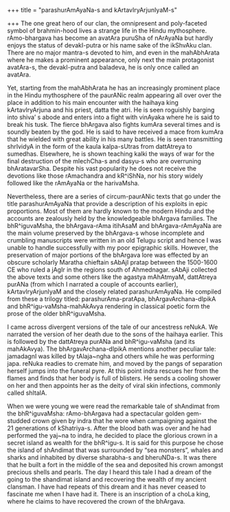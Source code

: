 +++
title = "parashurAmAyaNa-s and kArtavIryArjunIyaM-s"

+++
The one great hero of our clan, the omnipresent and poly-faceted symbol
of brahmin-hood lives a strange life in the Hindu mythosphere.
rAmo-bhargava has become an avatAra puruSha of nArAyaNa but hardly
enjoys the status of devakI-putra or his name sake of the ikShvAku clan.
There are no major mantra-s devoted to him, and even in the mahAbhArata
where he makes a prominent appearance, only next the main protagonist
avatAra-s, the devakI-putra and baladeva, he is only once called an
avatAra. 

Yet, starting from the mahAbhArata he has an increasingly
prominent place in the Hindu mythosphere of the paurANic realm appearing
all over over the place in addition to his main encounter with the
haihaya king kArtavIryArjuna and his priest, datta the atri. He is seen
roguishly barging into shiva’ s abode and enters into a fight with
vinAyaka where he is said to break his tusk. The fierce bhArgava also
fights kumAra several times and is soundly beaten by the god. He is said
to have received a mace from kumAra that he wielded with great ability
in his many battles. He is seen transmitting shrIvidyA in the form of
the kaula kalpa-sUtras from dattAtreya to sumedhas. Elsewhere, he is
shown teaching kalki the ways of war for the final destruction of the
mlechCha-s and dasyu-s who are overruning bhAratavarSha. Despite his
vast popularity he does not receive the devotions like those rAmachandra
and kR^iShNa, nor his story widely followed like the rAmAyaNa or the
harivaMsha.

Nevertheless, there are a series of circum-paurANic texts that go under
the title parashurAmAyaNa that provide a description of his exploits in
epic proportions. Most of them are hardly known to the modern Hindu and
the accounts are zealously held by the knowledgeable bhArgava families.
The bhR^iguvaMsha, the bhArgava-rAma itihAsaM and bhArgava-rAmAyaNa are
the main volume preserved by the bhArgava-s whose incomplete and
crumbling manuscripts were written in an old Telugu script and hence I
was unable to handle successfully with my poor epigraphic skills.
However, the preservation of major portions of the bhArgava lore was
effected by an obscure scholarly Maratha chieftain sAbAjI pratap between
the 1500-1600 CE who ruled a jAgIr in the regions south of Ahmednagar.
sAbAji collected the above texts and some others like the agastya
mAhAtmyaM, dattAtreya purANa (from which I narrated a couple of accounts
earlier), kArtavIryArjunIyaM and the closely related parashurAmAyaNa. He
compiled from these a trilogy titled: parashurAma-pratApa,
bhArgavArchana-dIpikA and bhR^igu-vaMsha-mahAkAvya rendering in
classical poetic form the prose of the older bhR^iguvaMsha.

I came across divergent versions of the tale of our ancestress reNukA.
We narrated the version of her death due to the sons of the haihaya
earlier. This is followed by the dattAtreya purANa and bhR^igu-vaMsha
(and its mahAkAvya). The bhArgavArchana-dIpikA mentions another peculiar
tale: jamadagnI was killed by tAlaja\~ngha and others while he was
performing japa. reNuka readies to cremate him, and moved by the pangs
of separation herself jumps into the funeral pyre. At this point indra
rescues her from the flames and finds that her body is full of blisters.
He sends a cooling shower on her and then appoints her as the deity of
viral skin infections, commonly called shItalA.

When we were young we were read the remarkable tale of shAndimat from
the bhR^iguvaMsha: rAmo-bhArgava had a spectacular golden gem-studded
crown given by indra that he wore when campaigning against the 21
generations of kShatriya-s. After the blood bath was over and he had
performed the yaj\~na to indra, he decided to place the glorious crown
in a secret island as wealth for the bhR^igu-s. It is said for this
purpose he chose the island of shAndimat that was surrounded by “sea
monsters”, whales and sharks and inhabited by diverse sharabha-s and
bheruNDa-s. It was there that he built a fort in the middle of the sea
and deposited his crown amongst precious shells and pearls. The day I
heard this tale I had a dream of the going to the shandimat island and
recovering the wealth of my ancient clansman. I have had repeats of this
dream and it has never ceased to fascinate me when I have had it. There
is an inscription of a choLa king, where he claims to have recovered the
crown of the bhArgava.
